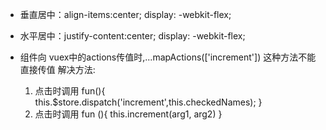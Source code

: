 <!--  加在父级div中 -->
- 垂直居中：align-items:center; display: -webkit-flex;
- 水平居中：justify-content:center; display: -webkit-flex;

- 组件向 vuex中的actions传值时,...mapActions(['increment']) 这种方法不能直接传值
  解决方法:
  1. 点击时调用  fun(){
          this.$store.dispatch('increment',this.checkedNames);
      }
      <!--...mapActions(['increment']) == this.$store.dispatch('increment'); -->
  2. 点击时调用
      fun (){
          this.increment(arg1, arg2)
      }